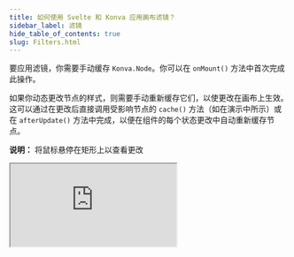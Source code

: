 ```yaml
---
title: 如何使用 Svelte 和 Konva 应用画布滤镜？
sidebar_label: 滤镜
hide_table_of_contents: true
slug: Filters.html
---
```


要应用滤镜，你需要手动缓存 `Konva.Node`。你可以在 `onMount()` 方法中首次完成此操作。

如果你动态更改节点的样式，则需要手动重新缓存它们，以使更改在画布上生效。这可以通过在更改后直接调用受影响节点的 `cache()` 方法（如在演示中所示）或在 `afterUpdate()` 方法中完成，以便在组件的每个状态更改中自动重新缓存节点。

**说明：** 将鼠标悬停在矩形上以查看更改

<iframe 
  src="https://codesandbox.io/p/sandbox/github/konvajs/site/tree/master/svelte-demos/filters?file=/src/App.svelte" 
  style={{
    width: "100%",
    height: "800px",
    border: 0,
    borderRadius: "4px",
    overflow: "hidden"
  }}
  sandbox="allow-modals allow-forms allow-popups allow-scripts allow-same-origin"
/>